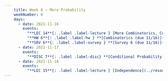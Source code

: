 ```yaml
---
    title: Week 8 – More Probability
    weekNumber: 8
    days:
      - date: 2021-11-16
        events:
          "**LEC 14**{: .label .label-lecture } [More Combinatorics, Conditional Probability](../resources/lecture/lec14-filled.pdf) ([blank](../resources/lecture/lec14-blank.pdf)) ([code](http://datahub.ucsd.edu/user-redirect/git-sync?repo=https://github.com/dsc-courses/dsc40a-2021-fa&subPath=lectures/lec14/lec14.ipynb))":
          "**HW 6**{: .label .label-hw } **[Combinatorics (due 11/16)](../resources/homework/hw06.pdf)**":
          "**SRV 6**{: .label .label-survey } **[Survey 6 (due 11/16)](https://docs.google.com/forms/d/e/1FAIpQLSeS1eB99dvXPAjNIOamsmASbOTNJJa27W2Zct07JYQF1n2UpA/viewform)**":
      - date: 2021-11-17
        events:
          "**DISC 7**{: .label .label-disc} **[Conditional Probability and Independence (due 11/18)](../resources/groupwork/groupwork07.pdf)**":
      - date: 2021-11-18
        events:
          "**LEC 15**{: .label .label-lecture } [Independence](../resources/lecture/lec15-filled.pdf) ([blank](../resources/lecture/lec15-blank.pdf))":
---
```

